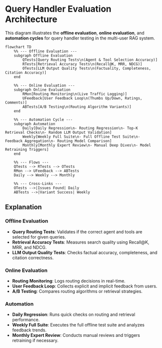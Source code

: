 # Query Handler Evaluation Architecture

This diagram illustrates the **offline evaluation**, **online evaluation**, and **automation cycles** for query handler testing in the multi-user RAG system.

```mermaid
flowchart TD
    %% --- Offline Evaluation ---
    subgraph Offline Evaluation
        QTests[Query Routing Tests\n(Agent & Tool Selection Accuracy)]
        RTests[Retrieval Accuracy Tests\n(Recall@K, MRR, NDCG)]
        OTests[LLM Output Quality Tests\n(Factuality, Completeness, Citation Accuracy)]
    end

    %% --- Online Evaluation ---
    subgraph Online Evaluation
        RMon[Routing Monitoring\n(Live Traffic Logging)]
        UFeedback[User Feedback Loop\n(Thumbs Up/Down, Ratings, Comments)]
        ABTests[A/B Testing\n(Routing Algorithm Variants)]
    end

    %% --- Automation Cycle ---
    subgraph Automation
        Daily[Daily Regression\n- Routing Regression\n- Top-K Retrieval Checks\n- Random LLM Output Validation]
        Weekly[Weekly Full Suite\n- Full Offline Test Suite\n- Feedback Aggregation\n- Routing Model Comparison]
        Monthly[Monthly Expert Review\n- Manual Deep Dives\n- Model Retraining Triggers]
    end

    %% --- Flows ---
    QTests --> RTests --> OTests
    RMon --> UFeedback --> ABTests
    Daily --> Weekly --> Monthly

    %% --- Cross-Links ---
    OTests -->|Issues Found| Daily
    ABTests -->|Variant Success| Weekly
```

## Explanation

### **Offline Evaluation**
- **Query Routing Tests**: Validates if the correct agent and tools are selected for given queries.
- **Retrieval Accuracy Tests**: Measures search quality using Recall@K, MRR, and NDCG.
- **LLM Output Quality Tests**: Checks factual accuracy, completeness, and citation correctness.

### **Online Evaluation**
- **Routing Monitoring**: Logs routing decisions in real-time.
- **User Feedback Loop**: Collects explicit and implicit feedback from users.
- **A/B Testing**: Compares routing algorithms or retrieval strategies.

### **Automation**
- **Daily Regression**: Runs quick checks on routing and retrieval performance.
- **Weekly Full Suite**: Executes the full offline test suite and analyzes feedback trends.
- **Monthly Expert Review**: Conducts manual reviews and triggers retraining if necessary.


